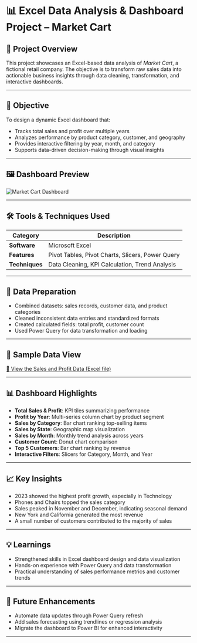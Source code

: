 # 📊 Excel Data Analysis & Dashboard Project – Market Cart

## 📁 Project Overview

This project showcases an Excel-based data analysis of *Market Cart*, a fictional retail company. The objective is to transform raw sales data into actionable business insights through data cleaning, transformation, and interactive dashboards.

---

## 🎯 Objective

To design a dynamic Excel dashboard that:
- Tracks total sales and profit over multiple years
- Analyzes performance by product category, customer, and geography
- Provides interactive filtering by year, month, and category
- Supports data-driven decision-making through visual insights

---

## 🖼️ Dashboard Preview

![Market Cart Dashboard]([[https://github.com/Jerome-analyst/Excel-Data-Analysis-Project/blob/main/Dashboard.png]](https://github.com/Jerome-analyst/Excel-Data-Analysis-Project/blob/main/Dashboard.png))

---

## 🛠️ Tools & Techniques Used

| Category         | Description                                     |
|------------------|-------------------------------------------------|
| **Software**     | Microsoft Excel                                 |
| **Features**     | Pivot Tables, Pivot Charts, Slicers, Power Query |
| **Techniques**   | Data Cleaning, KPI Calculation, Trend Analysis  |

---

## 🧼 Data Preparation

- Combined datasets: sales records, customer data, and product categories
- Cleaned inconsistent data entries and standardized formats
- Created calculated fields: total profit, customer count
- Used Power Query for data transformation and loading

---

## 📂 Sample Data View

[📄 View the Sales and Profit Data (Excel file)](https://github.com/Jerome-analyst/Excel-Data-Analysis-Project/blob/main/Sales%20and%20Profit%20Data.xlsx)

---

## 📊 Dashboard Highlights

- **Total Sales & Profit**: KPI tiles summarizing performance
- **Profit by Year**: Multi-series column chart by product segment
- **Sales by Category**: Bar chart ranking top-selling items
- **Sales by State**: Geographic map visualization
- **Sales by Month**: Monthly trend analysis across years
- **Customer Count**: Donut chart comparison
- **Top 5 Customers**: Bar chart ranking by revenue
- **Interactive Filters**: Slicers for Category, Month, and Year

---

## 📈 Key Insights

- 2023 showed the highest profit growth, especially in Technology
- Phones and Chairs topped the sales category
- Sales peaked in November and December, indicating seasonal demand
- New York and California generated the most revenue
- A small number of customers contributed to the majority of sales

---

## 💡 Learnings

- Strengthened skills in Excel dashboard design and data visualization
- Hands-on experience with Power Query and data transformation
- Practical understanding of sales performance metrics and customer trends

---

## 🔄 Future Enhancements

- Automate data updates through Power Query refresh
- Add sales forecasting using trendlines or regression analysis
- Migrate the dashboard to Power BI for enhanced interactivity

---


